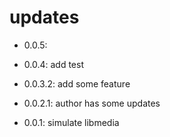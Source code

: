 # updates

- 0.0.5:

- 0.0.4: add test

- 0.0.3.2: add some feature

- 0.0.2.1: author has some updates

- 0.0.1: simulate libmedia